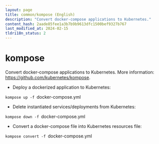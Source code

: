 ```yaml
---
layout: page
title: common/kompose (English)
description: "Convert docker-compose applications to Kubernetes."
content_hash: 2aade85fee1a3b7b9b9613dfc1500bef9327b767
last_modified_at: 2024-02-15
tldri18n_status: 2
---
```

# kompose

Convert docker-compose applications to Kubernetes.
More information: <https://github.com/kubernetes/kompose>.

- Deploy a dockerized application to Kubernetes:

`kompose up -f `<span class="tldr-var badge badge-pill bg-dark-lm bg-white-dm text-white-lm text-dark-dm font-weight-bold">docker-compose.yml</span>

- Delete instantiated services/deployments from Kubernetes:

`kompose down -f `<span class="tldr-var badge badge-pill bg-dark-lm bg-white-dm text-white-lm text-dark-dm font-weight-bold">docker-compose.yml</span>

- Convert a docker-compose file into Kubernetes resources file:

`kompose convert -f `<span class="tldr-var badge badge-pill bg-dark-lm bg-white-dm text-white-lm text-dark-dm font-weight-bold">docker-compose.yml</span>
